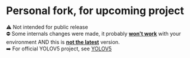 # Personal fork, for upcoming project
:warning: Not intended for public release  
:no_entry: Some internals changes were made, it probably <u>**won't work**</u> with your environment AND this is <u>**not the latest**</u> version.  
:arrow_right: For official YOLOV5 project, see <a href=https://github.com/ultralytics/yolov5>YOLOV5</a>
